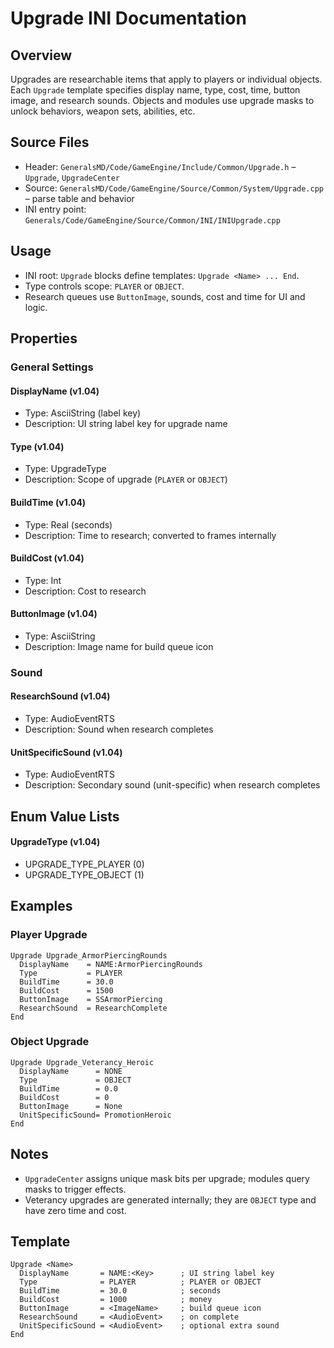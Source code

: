 # Upgrade INI Documentation

## Overview

Upgrades are researchable items that apply to players or individual objects. Each `Upgrade` template specifies display name, type, cost, time, button image, and research sounds. Objects and modules use upgrade masks to unlock behaviors, weapon sets, abilities, etc.

## Source Files

- Header: `GeneralsMD/Code/GameEngine/Include/Common/Upgrade.h` – `Upgrade`, `UpgradeCenter`
- Source: `GeneralsMD/Code/GameEngine/Source/Common/System/Upgrade.cpp` – parse table and behavior
- INI entry point: `Generals/Code/GameEngine/Source/Common/INI/INIUpgrade.cpp`

## Usage

- INI root: `Upgrade` blocks define templates: `Upgrade <Name> ... End`.
- Type controls scope: `PLAYER` or `OBJECT`.
- Research queues use `ButtonImage`, sounds, cost and time for UI and logic.

## Properties

### General Settings

#### DisplayName (v1.04)
- Type: AsciiString (label key)
- Description: UI string label key for upgrade name

#### Type (v1.04)
- Type: UpgradeType
- Description: Scope of upgrade (`PLAYER` or `OBJECT`)

#### BuildTime (v1.04)
- Type: Real (seconds)
- Description: Time to research; converted to frames internally

#### BuildCost (v1.04)
- Type: Int
- Description: Cost to research

#### ButtonImage (v1.04)
- Type: AsciiString
- Description: Image name for build queue icon

### Sound

#### ResearchSound (v1.04)
- Type: AudioEventRTS
- Description: Sound when research completes

#### UnitSpecificSound (v1.04)
- Type: AudioEventRTS
- Description: Secondary sound (unit-specific) when research completes

## Enum Value Lists

#### UpgradeType (v1.04)
- UPGRADE_TYPE_PLAYER (0)
- UPGRADE_TYPE_OBJECT (1)

## Examples

### Player Upgrade
```
Upgrade Upgrade_ArmorPiercingRounds
  DisplayName    = NAME:ArmorPiercingRounds
  Type           = PLAYER
  BuildTime      = 30.0
  BuildCost      = 1500
  ButtonImage    = SSArmorPiercing
  ResearchSound  = ResearchComplete
End
```

### Object Upgrade
```
Upgrade Upgrade_Veterancy_Heroic
  DisplayName      = NONE
  Type             = OBJECT
  BuildTime        = 0.0
  BuildCost        = 0
  ButtonImage      = None
  UnitSpecificSound= PromotionHeroic
End
```

## Notes

- `UpgradeCenter` assigns unique mask bits per upgrade; modules query masks to trigger effects.
- Veterancy upgrades are generated internally; they are `OBJECT` type and have zero time and cost.

## Template

```
Upgrade <Name>
  DisplayName       = NAME:<Key>      ; UI string label key
  Type              = PLAYER          ; PLAYER or OBJECT
  BuildTime         = 30.0            ; seconds
  BuildCost         = 1000            ; money
  ButtonImage       = <ImageName>     ; build queue icon
  ResearchSound     = <AudioEvent>    ; on complete
  UnitSpecificSound = <AudioEvent>    ; optional extra sound
End
```

